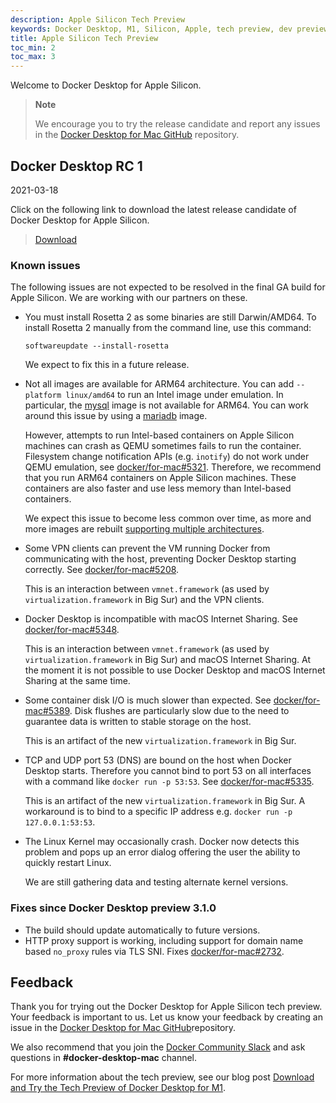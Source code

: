 ```yaml
---
description: Apple Silicon Tech Preview
keywords: Docker Desktop, M1, Silicon, Apple, tech preview, dev preview
title: Apple Silicon Tech Preview
toc_min: 2
toc_max: 3
---
```


Welcome to Docker Desktop for Apple Silicon.

> **Note**
>
> We encourage you to try the release candidate and report any issues in the [Docker Desktop for Mac GitHub](https://github.com/docker/for-mac) repository.

## Docker Desktop RC 1

2021-03-18

Click on the following link to download the latest release candidate of Docker Desktop for Apple Silicon.

> [Download](https://desktop.docker.com/mac/stable/arm64/62029/Docker.dmg)

### Known issues

The following issues are not expected to be resolved in the final GA build for Apple Silicon. We are working with our partners on these.

- You must install Rosetta 2 as some binaries are still Darwin/AMD64. To install Rosetta 2 manually from the command line, use this command:

    ```
    softwareupdate --install-rosetta
    ```
    We expect to fix this in a future release.

- Not all images are available for ARM64 architecture. You can add `--platform linux/amd64` to run an Intel image under emulation. In particular, the [mysql](https://hub.docker.com/_/mysql?tab=tags&page=1&ordering=last_updated) image is not available for ARM64. You can work around this issue by using a [mariadb](https://hub.docker.com/_/mariadb?tab=tags&page=1&ordering=last_updated) image.

   However, attempts to run Intel-based containers on Apple Silicon machines can crash as QEMU sometimes fails to run the container. Filesystem change notification APIs (e.g. `inotify`) do not work under QEMU emulation, see [docker/for-mac#5321](https://github.com/docker/for-mac/issues/5321). Therefore, we recommend that you run ARM64 containers on Apple Silicon machines. These containers are also faster and use less memory than Intel-based containers.

   We expect this issue to become less common over time, as more and more images are rebuilt [supporting multiple architectures](https://www.docker.com/blog/multi-arch-build-and-images-the-simple-way/).

- Some VPN clients can prevent the VM running Docker from communicating with the host, preventing Docker Desktop starting correctly. See [docker/for-mac#5208](https://github.com/docker/for-mac/issues/5208).

   This is an interaction between `vmnet.framework` (as used by `virtualization.framework` in Big Sur) and the VPN clients.

- Docker Desktop is incompatible with macOS Internet Sharing. See [docker/for-mac#5348](https://github.com/docker/for-mac/issues/5348).

   This is an interaction between `vmnet.framework` (as used by `virtualization.framework` in Big Sur) and macOS Internet Sharing. At the moment it is not possible to use Docker Desktop and macOS Internet Sharing at the same time.

- Some container disk I/O is much slower than expected. See [docker/for-mac#5389](https://github.com/docker/for-mac/issues/5389). Disk flushes are particularly slow due to the need to guarantee data is written to stable storage on the host.

   This is an artifact of the new `virtualization.framework` in Big Sur.

- TCP and UDP port 53 (DNS) are bound on the host when Docker Desktop starts. Therefore you cannot bind to port 53 on all interfaces with a command like `docker run -p 53:53`. See [docker/for-mac#5335](https://github.com/docker/for-mac/issues/5335).

   This is an artifact of the new `virtualization.framework` in Big Sur. A workaround is to bind to a specific IP address e.g. `docker run -p 127.0.0.1:53:53`.

- The Linux Kernel may occasionally crash. Docker now detects this problem and pops up an error dialog offering the user the ability to quickly restart Linux.

   We are still gathering data and testing alternate kernel versions.

### Fixes since Docker Desktop preview 3.1.0

- The build should update automatically to future versions.
- HTTP proxy support is working, including support for domain name based `no_proxy` rules via TLS SNI. Fixes [docker/for-mac#2732](https://github.com/docker/for-mac/issues/2732).

## Feedback

Thank you for trying out the Docker Desktop for Apple Silicon tech preview. Your feedback is important to us. Let us know your feedback by creating an issue in the [Docker Desktop for Mac GitHub](https://github.com/docker/for-mac/issues)repository.

We also recommend that you join the [Docker Community Slack](https://www.docker.com/docker-community) and ask questions in **#docker-desktop-mac** channel.

For more information about the tech preview, see our blog post [Download and Try the Tech Preview of Docker Desktop for M1](https://www.docker.com/blog/download-and-try-the-tech-preview-of-docker-desktop-for-m1/).

